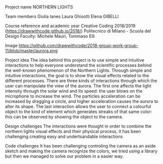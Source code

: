 Project name
NORTHERN LIGHTS

Team members
Giulia Ianes
Laura Ghisotti
Elena GIBELLI

Course reference and academic year
Creative Coding 2018/2019 (https://drawwithcode.github.io/2018/)
Politecnico di Milano - Scuola del Design
Faculty: Michele Mauri, Tommaso Elli

Image
https://github.com/drawwithcode/2018-group-work-group-11/blob/master/aurora.png


Project idea
The idea behind this project is to use simple and intuitive interactions to help everyone understand the scientific processes behind the well-known phenomenon of the Northern Lights. Through simple and intuitive interactions, the goal is to show the visual effects related to the different processes.
There are three kinds of interactions through which the user can manipulate the view of the aurora. The first one affects the light intensity through the solar wind and its speed: the user blows on the microphone to increase the wind. The particles acceleration can be increased by dragging a circle, and higher acceleration causes the aurora to alter its shape. The last interaction allows the user to connect a colourful object to the kind of element which generates streaks of that same color: this can be observed by showing the object to the camera.

Design challenges
The interactions were thought in order to combine the northern lights visual effects and their physical process, it has been challenging creating easy and undertsandable interactions 

Code challenges
It has been challenging controling the camera as an aside sketch and making the camera recognize the colors, we tried using a library but then we managed to solve our problem in a easier way.
